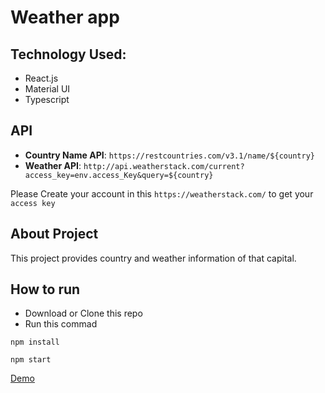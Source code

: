 # Weather app

## Technology Used:
* React.js
* Material UI
* Typescript

## API

- <b>Country Name API</b>: `https://restcountries.com/v3.1/name/${country}`
- <b>Weather API</b>: `http://api.weatherstack.com/current?access_key=env.access_Key&query=${country}`

Please Create your account in this `https://weatherstack.com/` to get your `access key`


## About Project
This project provides country and weather information of that capital.


## How to run

- Download or Clone this repo
- Run this commad
```
npm install

```
```
npm start
```

[Demo](https://nifty-perlman-9b2497.netlify.app)
